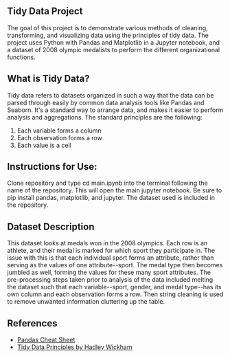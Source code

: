 ## Tidy Data Project

The goal of this project is to demonstrate various methods of cleaning, transforming, and visualizing data using the principles of tidy data. The project uses Python with Pandas and Matplotlib in a Jupyter notebook, and a dataset of 2008 olympic medalists to perform the different organizational functions. 

## What is Tidy Data?

Tidy data refers to datasets organized in such a way that the data can be parsed through easily by common data analysis tools like Pandas and Seaborn. It's a standard way to arrange data, and makes it easier to perform analysis and aggregations. The standard principles are the following:

1. Each variable forms a column
2. Each observation forms a row
3. Each value is a cell

## Instructions for Use:

Clone repository and type cd main.ipynb into the terminal following the name of the repository. This will open the main jupyter notebook.
Be sure to pip install pandas, matplotlib, and jupyter.
The dataset used is included in the repository.

## Dataset Description

This dataset looks at medals won in the 2008 olympics. Each row is an athlete, and their medal is marked for which sport they participate in. The issue with this is that each individual sport forms an attribute, rather than serving as the values of one attribute--sport. The medal type then becomes jumbled as well, forming the values for these many sport attributes. The pre-processing steps taken prior to analysis of the data included melting the dataset such that each variable--sport, gender, and medal type--has its own column and each observation forms a row. Then string cleaning is used to remove unwanted information cluttering up the table.

## References  

- [Pandas Cheat Sheet](https://pandas.pydata.org/Pandas_Cheat_Sheet.pdf)  
- [Tidy Data Principles by Hadley Wickham](https://vita.had.co.nz/papers/tidy-data.pdf)  

